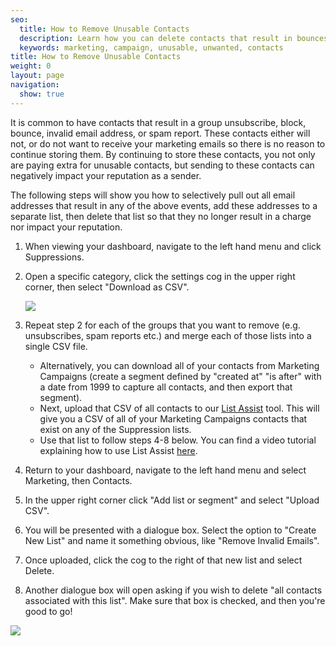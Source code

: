 ```yaml
---
seo:
  title: How to Remove Unusable Contacts
  description: Learn how you can delete contacts that result in bounces or spam reports.
  keywords: marketing, campaign, unusable, unwanted, contacts
title: How to Remove Unusable Contacts
weight: 0
layout: page
navigation:
  show: true
---
```


It is common to have contacts that result in a group unsubscribe, block, bounce, invalid email address, or spam report. These contacts either will not, or do not want to receive your marketing emails so there is no reason to continue storing them. By continuing to store these contacts, you not only are paying extra for unusable contacts, but sending to these contacts can negatively impact your reputation as a sender.

The following steps will show you how to selectively pull out all email addresses that result in any of the above events, add these addresses to a separate list, then delete that list so that they no longer result in a charge nor impact your reputation.

1. When viewing your dashboard, navigate to the left hand menu and click Suppressions.

2. Open a specific category, click the settings cog in the upper right corner, then select "Download as CSV".

    ![]({{root_url}}/images/remove_unusable_contacts_1.png)

3. Repeat step 2 for each of the groups that you want to remove (e.g. unsubscribes, spam reports etc.) and merge each of those lists into a single CSV file.

    * Alternatively, you can download all of your contacts from Marketing Campaigns (create a segment defined by "created at" "is after" with a date from 1999 to capture all contacts, and then export that segment).
    * Next, upload that CSV of all contacts to our [List Assist](https://sendgrid.com/docs/Utilities/list_assist.html) tool. This will give you a CSV of all of your Marketing Campaigns contacts that exist on any of the Suppression lists.
    * Use that list to follow steps 4-8 below. You can find a video tutorial explaining how to use List Assist [here](https://www.youtube.com/watch?v=FiyDgCl78dk).

4. Return to your dashboard, navigate to the left hand menu and select Marketing, then Contacts.

5. In the upper right corner click "Add list or segment" and select "Upload CSV".

6. You will be presented with a dialogue box. Select the option to "Create New List" and name it something obvious, like "Remove Invalid Emails".

7. Once uploaded, click the cog to the right of that new list and select Delete.

8. Another dialogue box will open asking if you wish to delete "all contacts associated with this list". Make sure that box is checked, and then you're good to go!

![]({{root_url}}/images/remove_unusable_contacts_2.png)
